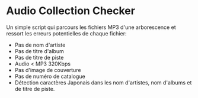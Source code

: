 # Audio Collection Checker

Un simple script qui parcours les fichiers MP3 d'une arborescence et ressort les erreurs potentielles de chaque fichier:

- Pas de nom d'artiste
- Pas de titre d'album
- Pas de titre de piste
- Audio < MP3 320Kbps
- Pas d'image de couverture
- Pas de numéro de catalogue
- Détection caractères Japonais dans les nom d'artistes, nom d'albums et de titre de piste.
